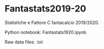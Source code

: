 # Fantastats2019-20

Statistiche e Fattore C fantacalcio 2019/2020. 

Python notebook: Fantastats1920.ipynb

Raw data files: .txt
